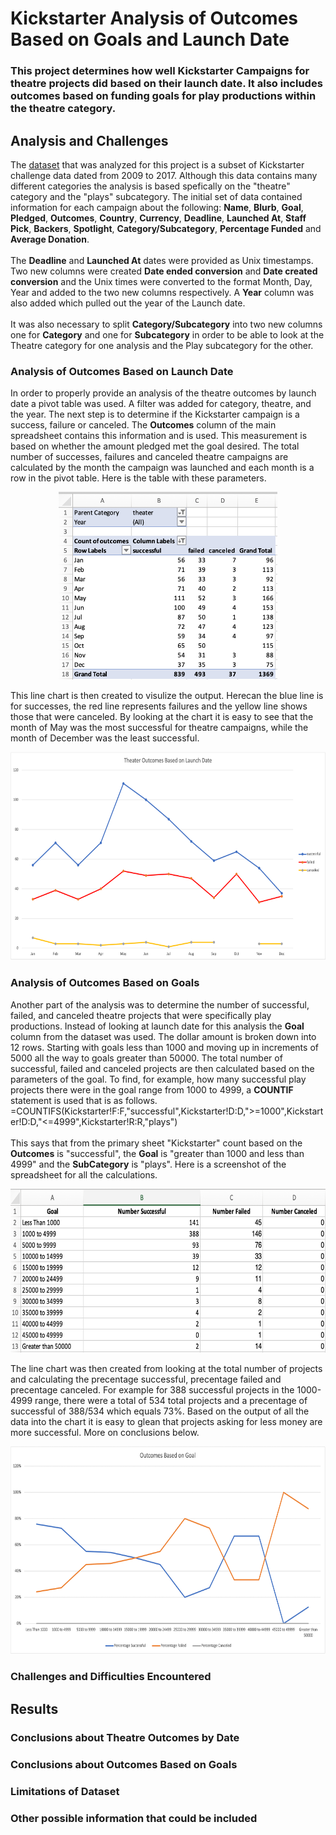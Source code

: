 # Kickstarter Analysis of Outcomes Based on Goals and Launch Date
### This project determines how well Kickstarter Campaigns for theatre projects did based on their launch date.  It also includes outcomes based on funding goals for play productions within the theatre category.
## Analysis and Challenges
The <a href="Kickstarter_Challenge.xlsx">dataset</a> that was analyzed for this project is a subset of Kickstarter challenge data dated from 2009 to 2017.  Although this data contains many different categories the analysis is based spefically on the "theatre" category and the "plays" subcategory.  The initial set of data contained information for each campaign about the following:
**Name**, **Blurb**, **Goal**, **Pledged**, **Outcomes**, **Country**, **Currency**, **Deadline**, **Launched At**, **Staff Pick**, **Backers**, **Spotlight**, 
**Category/Subcategory**, **Percentage Funded** and **Average Donation**. <br><br>
The **Deadline** and **Launched At** dates were provided as Unix timestamps.  Two new columns were created **Date ended conversion** and **Date created conversion** and the Unix times were converted to the format Month, Day, Year and added to the two new columns respectively. A **Year** column was also added which pulled out the year of the Launch date. <br><br>
It was also necessary to split **Category/Subcategory** into two new columns one for **Category** and one for **Subcategory** in order to be able to look at the Theatre category for one analysis and the Play subcategory for the other.<br>

### Analysis of Outcomes Based on Launch Date
In order to properly provide an analysis of the theatre outcomes by launch date a pivot table was used.   A filter was added for category, theatre, and the year.  The next step is to determine if the Kickstarter campaign is a success, failure or canceled. The **Outcomes** column of the main spreadsheet contains this information and is used.  This measurement is based on whether the amount pledged met the goal desired.  The total number of successes, failures and canceled theatre campaigns are calculated by the month the campaign was launched and each month is a row in the pivot table.  Here is the table with these parameters.
<p align="center">
  <img src="Screenshots/Outcome_on_date.png" width="350" height="300"><br>
</p>This line chart is then created to visulize the output.  Herecan the blue line is for successes, the red line represents failures and the yellow line shows those that were canceled.  By looking at the chart it is easy to see that the month of May was the most successful for theatre campaigns, while the month of December was the least successful.
<p align="center">
  <img src="Resources/Theater_Outcomes_vs_Launch.png" width="620" height="333">
  
### Analysis of Outcomes Based on Goals
Another part of the analysis was to determine the number of successful, failed, and canceled theatre projects that were specifically play productions.  Instead of looking at launch date for this analysis the **Goal** column from the dataset was used.  The dollar amount is broken down into 12 rows.  Starting with goals less than 1000 and moving up in increments of 5000 all the way to goals greater than 50000.  The total number of successful, failed and canceled projects are then calculated based on the parameters of the goal.  To find, for example, how many successful play projects there were in the goal range from 1000 to 4999, a **COUNTIF** statement is used that is as follows.<br>
=COUNTIFS(Kickstarter!F:F,"successful",Kickstarter!D:D,">=1000",Kickstarter!D:D,"<=4999",Kickstarter!R:R,"plays")<br><br>
This says that from the primary sheet "Kickstarter" count based on the **Outcomes** is "successful", the **Goal** is "greater than 1000 and less than 4999" and the **SubCategory** is "plays".   Here is a screenshot of the spreadsheet for all the calculations.
<p align="center">
  <img src="Screenshots/Outcome_on_goal.png" width="675" height="262"><br>
  </p>
  The line chart was then created from looking at the total number of projects and calculating the precentage successful, precentage failed and precentage canceled.
  For example for 388 successful projects in the 1000-4999 range, there were a total of 534 total projects and a precentage of successful of 388/534 which equals 73%.  Based on the output of all the data into the chart it is easy to glean that projects asking for less money are more successful.  More on conclusions below.
<p align="center">
  <img src="Resources/Outcomes_Based_on_Goals.png" width="668" height="333">

### Challenges and Difficulties Encountered
## Results
### Conclusions about Theatre Outcomes by Date
### Conclusions about Outcomes Based on Goals
### Limitations of Dataset
### Other possible information that could be included
